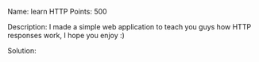 Name: learn HTTP 
Points: 500 

Description:
I made a simple web application to teach you guys how HTTP responses work, I hope you enjoy :) 

Solution:
